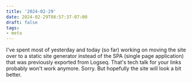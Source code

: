 ```yaml
---
title: '2024-02-29'
date: 2024-02-29T08:57:37-07:00
draft: false
tags:
- meta
---
```

I've spent most of yesterday and today (so far) working on moving the site over to a static site generator instead of the SPA (single page application) that was previously exported from Logseq. That's tech talk for your links probably won't work anymore. Sorry. But hopefully the site will look a bit better.
